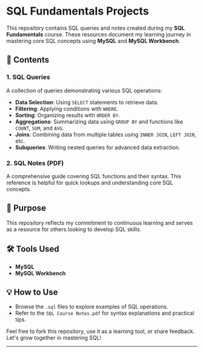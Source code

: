 # SQL Fundamentals Projects  

This repository contains SQL queries and notes created during my **SQL Fundamentals** course. These resources document my learning journey in mastering core SQL concepts using **MySQL** and **MySQL Workbench**.  

## 📂 Contents  

### 1. SQL Queries  
A collection of queries demonstrating various SQL operations:  
- **Data Selection**: Using `SELECT` statements to retrieve data.  
- **Filtering**: Applying conditions with `WHERE`.  
- **Sorting**: Organizing results with `ORDER BY`.  
- **Aggregations**: Summarizing data using `GROUP BY` and functions like `COUNT`, `SUM`, and `AVG`.  
- **Joins**: Combining data from multiple tables using `INNER JOIN`, `LEFT JOIN`, etc.  
- **Subqueries**: Writing nested queries for advanced data extraction.  

### 2. SQL Notes (PDF)  
A comprehensive guide covering SQL functions and their syntax. This reference is helpful for quick lookups and understanding core SQL concepts.  

## 🎯 Purpose  
This repository reflects my commitment to continuous learning and serves as a resource for others looking to develop SQL skills.  

## 🛠️ Tools Used  
- **MySQL**  
- **MySQL Workbench**  

## 💡 How to Use  
- Browse the `.sql` files to explore examples of SQL operations.  
- Refer to the `SQL Course Notes.pdf` for syntax explanations and practical tips.  

Feel free to fork this repository, use it as a learning tool, or share feedback. Let's grow together in mastering SQL!  

---
